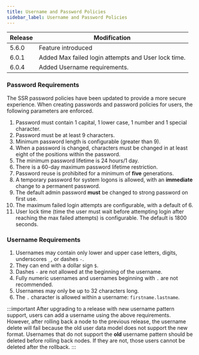 ```yaml
---
title: Username and Password Policies
sidebar_label: Username and Password Policies
---
```


| Release | Modification |
| ------- | ------------ |
| 5.6.0   | Feature introduced |
| 6.0.1   | Added Max failed login attempts and User lock time. |
| 6.0.4   | Added Username requirements. |

### Password Requirements

The SSR password policies have been updated to provide a more secure experience. When creating passwords and password policies for users, the following parameters are enforced.

1. Password must contain 1 capital, 1 lower case, 1 number and 1 special character.
2. Password must be at least 9 characters.
3. Minimum password length is configurable (greater than 9).
4. When a password is changed, characters must be changed in at least eight of the positions within the password.
5. The minimum password lifetime is 24 hours/1 day.
6. There is a 60-day maximum password lifetime restriction.
7. Password reuse is prohibited for a minimum of **five** generations.
8. A temporary password for system logons is allowed, with an **immediate** change to a permanent password.
9. The default admin password **must** be changed to strong password on first use.
10. The maximum failed login attempts are configurable, with a default of 6.
11. User lock time (time the user must wait before attempting login after reaching the max failed attempts) is configurable. The default is 1800 seconds.

### Username Requirements

1. Usernames may contain only lower and upper case letters, digits, underscores `_`, or dashes `-`. 
2. They can end with a dollar sign `$`. 
3. Dashes `-` are not allowed at the beginning of the username. 
4. Fully numeric usernames and usernames beginning with `.` are not recommended. 
5. Usernames may only be up to 32 characters long.
6. The `.` character is allowed within a username: `firstname.lastname`.

:::important
After upgrading to a release with new username pattern support, users can add a username using the above requirements. However, after rolling back a node to the previous release, the username delete will fail because the old user data model does not support the new format. Usernames that do not support the **old** username pattern should be deleted before rolling back nodes. If they are not, those users cannot be deleted after the rollback.
:::